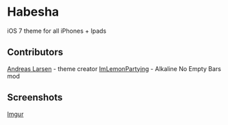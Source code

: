 Habesha
=======

iOS 7 theme for all iPhones + Ipads


## Contributors
[Andreas Larsen](http://www.andreaslarsen.dk) - theme creator
[ImLemonPartying](http://www.reddit.com/user/ImLemonPartying) - Alkaline No Empty Bars mod


## Screenshots
[Imgur](http://imgur.com/a/7uDxB)

